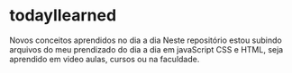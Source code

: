 # todayIlearned
Novos conceitos aprendidos no dia a dia
Neste  repositório estou subindo arquivos do meu prendizado do dia a dia em javaScript CSS e HTML, seja aprendido em video aulas, cursos ou na faculdade.
